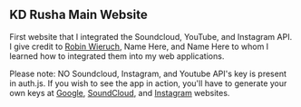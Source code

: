 ## KD Rusha Main Website


First website that I integrated the Soundcloud, YouTube, and Instagram API. I give credit to [Robin Wieruch](https://www.robinwieruch.de/the-soundcloud-client-in-react-redux/), Name Here, and Name Here to whom I learned how to integrated them into my web applications.





Please note: NO Soundcloud, Instagram, and Youtube API's key is present in auth.js. If you wish to see the app in action, you'll have to generate your own keys at [Google](https://console.developers.google.com), [SoundCloud](https://developers.soundcloud.com), and [Instagram](https://www.instagram.com/developer/) websites.

